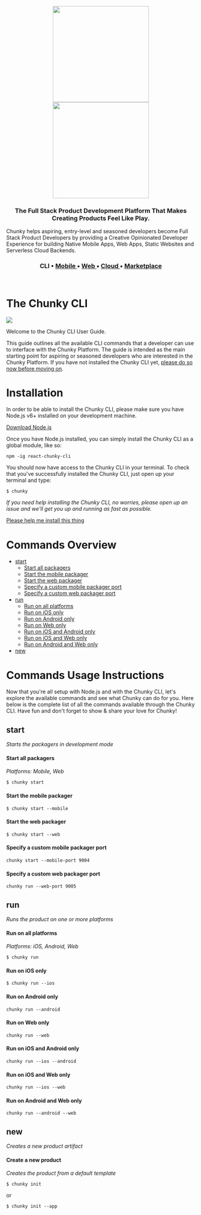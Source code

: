 <p align="center">
  <a href="https://github.com/react-chunky/react-chunky">
    <img height="256" src="https://raw.githubusercontent.com/react-chunky/react-chunky/master/assets/c-logo.gif">
    <br/>
    <img width="256" src="https://raw.githubusercontent.com/react-chunky/react-chunky/master/assets/c-logo-h.png">
  </a>

<h3 align="center"> 
The Full Stack Product Development Platform That Makes Creating Products Feel Like Play.  
</h3>
Chunky helps aspiring, entry-level and seasoned developers become Full Stack Product Developers by providing a Creative Opinionated Developer Experience for building Native Mobile Apps, Web Apps, Static Websites and Serverless Cloud Backends. 

<h3 align="center">CLI •
<a href="https://github.com/react-chunky/react-native-chunky"> Mobile </a> •
<a href="https://github.com/react-chunky/react-dom-chunky"> Web </a> •
<a href="https://github.com/react-chunky/react-cloud-chunky"> Cloud </a> •
<a href="https://github.com/react-chunky/react-chunky-market"> Marketplace </a>
</h3>
<br/>
</p>

# The Chunky CLI 
    
<a href="https://www.npmjs.com/package/react-chunky-cli"> <img src="https://img.shields.io/npm/v/react-chunky-cli.svg"></a>

Welcome to the Chunky CLI User Guide.

This guide outlines all the available CLI commands that a developer can use to interface with the Chunky Platform. The guide is intended as the main starting point for aspiring or seasoned developers who are interested in the Chunky Platform. If you have not installed the Chunky CLI yet, [please do so now before moving on](#installation).

# Installation

In order to be able to install the Chunky CLI, please make sure you have Node.js v6+ installed on your development machine.

[Download Node.js](https://nodejs.org/en/)

Once you have Node.js installed, you can simply install the Chunky CLI as a global module, like so:

```
npm -ig react-chunky-cli
```

You should now have access to the Chunky CLI in your terminal. To check that you've successfully installed the Chunky CLI, just open up your terminal and type:

```
$ chunky
```

*If you need help installing the Chunky CLI, no worries, please open up an issue and we'll get you up and running as fast as possible.*

[Please help me install this thing](https://github.com/react-chunky/react-chunky-cli/issues/new?title=Please%20help%20me%20install%20this%20thing)

# Commands Overview

* [start](#start)
  * [Start all packagers](#start-all-packagers)
  * [Start the mobile packager](#start-the-mobile-packager)
  * [Start the web packager](#start-the-web-packager)
  * [Specify a custom mobile packager port](#specify-a-custom-mobile-packager-port)
  * [Specify a custom web packager port](#specify-a-custom-web-packager-port)
* [run](#run)
  * [Run on all platforms](#run-on-all-platforms)
  * [Run on iOS only](#run-on-ios-only)
  * [Run on Android only](#run-on-android-only)
  * [Run on Web only](#run-on-web-only)
  * [Run on iOS and Android only](#run-on-ios-and-android-only)
  * [Run on iOS and Web only](#run-on-ios-and-web-only)
  * [Run on Android and Web only](#run-on-android-and-web-only)
* [new](#new)

# Commands Usage Instructions

Now that you're all setup with Node.js and with the Chunky CLI, let's explore the available commands and see what Chunky can do for you. Here below is the complete list of all the commands available through the Chunky CLI. Have fun and don't forget to show & share your love for Chunky!

## start

*Starts the packagers in development mode*

#### Start all packagers

*Platforms: Mobile, Web*

```
$ chunky start
```

#### Start the mobile packager

```
$ chunky start --mobile
```

#### Start the web packager

```
$ chunky start --web
```

#### Specify a custom mobile packager port

```
chunky start --mobile-port 9004
```

#### Specify a custom web packager port

```
chunky run --web-port 9005
```

## run

*Runs the product on one or more platforms*

#### Run on all platforms

*Platforms: iOS, Android, Web*

```
$ chunky run 
```

#### Run on iOS only

```
$ chunky run --ios
```

#### Run on Android only

```
chunky run --android
```

#### Run on Web only

```
chunky run --web
```

#### Run on iOS and Android only

```
chunky run --ios --android
```

#### Run on iOS and Web only

```
chunky run --ios --web
```

#### Run on Android and Web only

```
chunky run --android --web
```
 
## new

*Creates a new product artifact*

#### Create a new product

*Creates the product from a default template*

```
$ chunky init 
```

or 

```
$ chunky init --app 
```